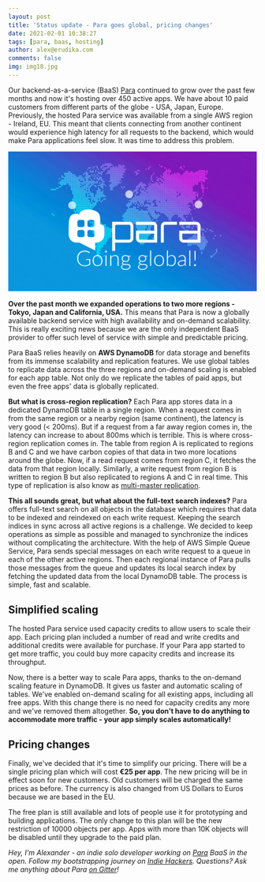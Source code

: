 ```yaml
---
layout: post
title: 'Status update - Para goes global, pricing changes'
date: 2021-02-01 10:38:27
tags: [para, baas, hosting]
author: alex@erudika.com
comments: false
img: img18.jpg
---
```


Our backend-as-a-service (BaaS) [Para](https://paraio.com) continued to grow over the past few months and now it's
hosting over 450 active apps. We have about 10 paid customers from different parts of the globe - USA, Japan, Europe.
Previously, the hosted Para service was available from a single AWS region - Ireland, EU. This meant that clients
connecting from another continent would experience high latency for all requests to the backend, which would make
Para applications feel slow. It was time to address this problem.

<!-- more -->

![](/assets/img/blogpost_media17.png)


**Over the past month we expanded operations to two more regions - Tokyo, Japan and California, USA.** This means that
Para is now a globally available backend service with high availability and on-demand scalability. This is really
exciting news because we are the only independent BaaS provider to offer such level of service with simple and
predictable pricing.

Para BaaS relies heavily on **AWS DynamoDB** for data storage and benefits from its immense scalability and replication
features. We use global tables to replicate data across the three regions and on-demand scaling is enabled for
each app table. Not only do we replicate the tables of paid apps, but even the free apps' data is globally replicated.

**But what is cross-region replication?** Each Para app stores data in a dedicated DynamoDB table in a single region.
When a request comes in from the same region or a nearby region (same continent), the latency is very good (< 200ms).
But if a request from a far away region comes in, the latency can increase to about 800ms which is terrible.
This is where cross-region replication comes in. The table from region A is replicated to regions B and C and we
have carbon copies of that data in two more locations around the globe. Now, if a read request comes from region C,
it fetches the data from that region locally. Similarly, a write request from region B is written to region B but also
replicated to regions A and C in real time. This type of replication is also know as
[multi-master replication](https://en.wikipedia.org/wiki/Multi-master_replication).

**This all sounds great, but what about the full-text search indexes?** Para offers full-text search on all objects
in the database which requires that data to be indexed and reindexed on each write request. Keeping the search
indices in sync across all active regions is a challenge. We decided to keep operations as simple as possible and
managed to synchronize the indices without complicating the architecture. With the help of AWS Simple Queue Service,
Para sends special messages on each write request to a queue in each of the other active regions. Then each regional
instance of Para pulls those messages from the queue and updates its local search index by fetching the updated data
from the local DynamoDB table. The process is simple, fast and scalable.

## Simplified scaling

The hosted Para service used capacity credits to allow users to scale their app. Each pricing plan included a number
of read and write credits and additional credits were available for purchase. If your Para app started to get more
traffic, you could buy more capacity credits and increase its throughput.

Now, there is a better way to scale Para apps, thanks to the on-demand scaling feature in DynamoDB. It gives us
faster and automatic scaling of tables. We've enabled on-demand scaling for all existing apps, including all free apps.
With this change there is no need for capacity credits any more and we've removed them altogether.
**So, you don't have to do anything to accommodate more traffic - your app simply scales automatically!**


## Pricing changes

Finally, we've decided that it's time to simplify our pricing. There will be a single pricing plan which will cost
**€25 per app**. The new pricing will be in effect soon for new customers. Old customers will be charged the same
prices as before. The currency is also changed from US Dollars to Euros because we are based in the EU.

The free plan is still available and lots of people use it for prototyping and building applications. The only change
to this plan will be the new restriction of 10000 objects per app. Apps with more than 10K objects will be disabled
until they upgrade to the paid plan.


*Hey, I'm Alexander - an indie solo developer working on [Para](https://paraio.com) BaaS in the open. Follow my
bootstrapping journey on [Indie Hackers](https://www.indiehackers.com/albogdano).
Questions? Ask me anything about Para [on Gitter](https://gitter.im/Erudika/para)!*